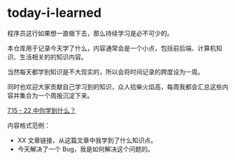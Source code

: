 # today-i-learned

程序员这行如果想一直做下去，那么持续学习是必不可少的。

本仓库用于记录今天学了什么，内容通常会是一个小点，包括前后端、计算机知识、生活相关的的知识内容。

当然每天都学到知识是不大现实的，所以会将时间记录的跨度设为一周。

同时也欢迎大家贡献自己学习到的知识，众人拾柴火焰高，每周我都会汇总这些内容并集合为一个周报沉淀下来。

[7.15 - 22 中你学到什么？](https://github.com/KieSun/today-i-learned/issues/1)

内容格式范例：

- XX 文章链接，从这篇文章中我学到了什么知识点。
- 今天解决了一个 Bug，我是如何解决这个问题的。
